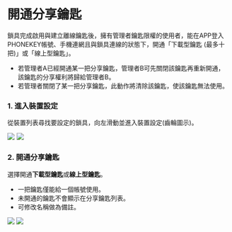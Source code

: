 # 開通分享鑰匙

鎖具完成啟用與建立離線鑰匙後，擁有管理者鑰匙限權的使用者，能在APP登入PHONEKEY帳號、手機連網且與鎖具連線的狀態下，開通「下載型鑰匙 \(最多十把\)」或「線上型鑰匙」。

* 若管理者A已經開通某一把分享鑰匙，管理者B可先關閉該鑰匙再重新開通，該鑰匙的分享權利將歸給管理者B。
* 若管理者關閉了某一把分享鑰匙，此動作將清除該鑰匙，使該鑰匙無法使用。

### 1. 進入裝置設定

從裝置列表尋找要設定的鎖具，向左滑動並進入裝置設定\(齒輪圖示\)。

![](https://userstartw.files.wordpress.com/2018/12/Screenshot_2018-12-21-14-04-22-395_com.userstar.phonekey.png)  ![](https://userstartw.files.wordpress.com/2018/12/Screenshot_2018-12-21-14-09-09-676_com.userstar.phonekey.png)

### 2. 開通分享鑰匙

選擇開通**下載型鑰匙**或**線上型鑰匙**。

* 一把鑰匙僅能給一個帳號使用。
* 未開通的鑰匙不會顯示在分享鑰匙列表。
* 可修改名稱做為備註。

![](https://userstartw.files.wordpress.com/2018/12/Screenshot_2018-12-25-11-26-14-083_com.userstar.phonekey.png) ![](https://userstartw.files.wordpress.com/2018/12/Screenshot_2018-12-21-17-26-06-920_com.userstar.phonekey.png)

